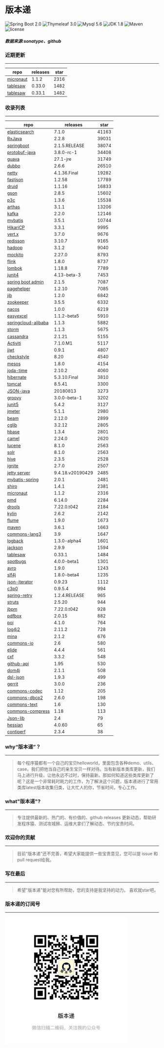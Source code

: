 # 版本递
![Spring Boot 2.0](https://img.shields.io/badge/Spring%20Boot-2.0-brightgreen.svg)
![Thymeleaf 3.0](https://img.shields.io/badge/Thymeleaf-3.0-yellow.svg)
![Mysql 5.6](https://img.shields.io/badge/Mysql-5.6-blue.svg)
![JDK 1.8](https://img.shields.io/badge/JDK-1.8-brightgreen.svg)
![Maven](https://img.shields.io/badge/Maven-3.5.0-yellowgreen.svg)
![license](https://img.shields.io/badge/license-Apache%202-blue.svg)
##### 数据来源:sonatype、github

### 近期更新
---
repo | releases | star
---|---|---
[micronaut](https://github.com/micronaut-projects/micronaut-core) | 1.1.2 | 2316
[tablesaw](https://github.com/jtablesaw/tablesaw) | 0.33.0 | 1482
[tablesaw](https://github.com/jtablesaw/tablesaw) | 0.33.1 | 1482

### 收录列表
---
repo | releases | star
---|---|---
[elasticsearch](https://github.com/elastic/elasticsearch) | 7.1.0 | 41163 
[RxJava](https://github.com/ReactiveX/RxJava) | 2.2.8 | 39031 
[springboot](https://github.com/spring-projects/spring-boot) | 2.1.5.RELEASE | 38074 
[protobuf-java](https://github.com/protocolbuffers/protobuf) | 3.8.0-rc-1 | 34408 
[guava](https://github.com/google/guava) | 27.1-jre | 31749 
[dubbo](https://github.com/apache/incubator-dubbo) | 2.6.6 | 26510 
[netty](https://github.com/netty/netty) | 4.1.36.Final | 19282 
[fastjson](https://github.com/alibaba/fastjson) | 1.2.58 | 17789 
[druid](https://github.com/alibaba/druid) | 1.1.16 | 16833 
[gson](https://github.com/google/gson) | 2.8.5 | 15602 
[p3c](https://github.com/alibaba/p3c) | 1.3.6 | 15538 
[arthas](https://github.com/alibaba/arthas) | 3.1.1 | 13206 
[kafka](https://github.com/apache/kafka) | 2.2.0 | 12146 
[mybatis](https://github.com/mybatis/mybatis-3) | 3.5.1 | 10744 
[HikariCP](https://github.com/brettwooldridge/HikariCP) | 3.3.1 | 9995 
[vert.x](https://github.com/eclipse-vertx/vert.x) | 3.7.0 | 9676 
[redisson](https://github.com/redisson/redisson) | 3.10.7 | 9165 
[hadoop](https://github.com/apache/hadoop) | 3.1.2 | 9040 
[mockito](https://github.com/mockito/mockito) | 2.27.0 | 8793 
[flink](https://github.com/apache/flink) | 1.8.0 | 8737 
[lombok](https://github.com/rzwitserloot/lombok) | 1.18.8 | 7789 
[junit4](https://github.com/junit-team/junit4) | 4.13-beta-3 | 7453 
[spring boot admin](https://github.com/codecentric/spring-boot-admin) | 2.1.5 | 7087 
[pagehelper](https://github.com/pagehelper/Mybatis-PageHelper) | 1.2.10 | 7085 
[jib](https://github.com/GoogleContainerTools/jib) | 1.2.0 | 6842 
[zookeeper](https://github.com/apache/zookeeper) | 3.5.5 | 6332 
[nacos](https://github.com/alibaba/nacos) | 1.0.0 | 6219 
[easyexcel](https://github.com/alibaba/easyexcel) | 1.1.2-beta5 | 5910 
[springcloud-alibaba](https://github.com/spring-cloud-incubator/spring-cloud-alibaba) | 1.1.3 | 5882 
[storm](https://github.com/apache/storm) | 1.1.3 | 5675 
[cassandra](https://github.com/apache/cassandra) | 2.1.21 | 5155 
[Activiti](https://github.com/Activiti/Activiti) | 7.1.0.M1 | 5117 
[jjwt](https://github.com/jwtk/jjwt) | 0.9.1 | 4807 
[checkstyle](https://github.com/checkstyle/checkstyle) | 8.20 | 4540 
[mesos](https://github.com/apache/mesos) | 1.8.0 | 4154 
[joda-time](https://github.com/JodaOrg/joda-time) | 2.10.2 | 4060 
[hibernate](https://github.com/hibernate/hibernate-orm) | 5.3.10.Final | 3810 
[tomcat](https://github.com/apache/tomcat) | 8.5.41 | 3300 
[JSON-java](https://github.com/stleary/JSON-java) | 20180813 | 3273 
[groovy](https://github.com/apache/groovy) | 3.0.0-beta-1 | 3202 
[junit5](https://github.com/junit-team/junit5) | 5.4.2 | 3127 
[jmeter](https://github.com/apache/jmeter) | 5.1.1 | 2980 
[beam](https://github.com/apache/beam) | 2.12.0 | 2899 
[cglib](https://github.com/cglib/cglib) | 3.2.12 | 2805 
[hbase](https://github.com/apache/hbase) | 1.3.4 | 2801 
[camel](https://github.com/apache/camel) | 2.24.0 | 2620 
[lucene](https://github.com/apache/lucene-solr) | 8.1.0 | 2563 
[solr](https://github.com/apache/lucene-solr) | 8.1.0 | 2563 
[hive](https://github.com/apache/hive) | 2.3.5 | 2528 
[ignite](https://github.com/apache/ignite) | 2.7.0 | 2507 
[jetty server](https://github.com/eclipse/jetty.project) | 9.4.18.v20190429 | 2485 
[mybatis-spring](https://github.com/mybatis/spring-boot-starter) | 2.0.1 | 2481 
[shiro](https://github.com/apache/shiro) | 1.4.1 | 2381 
[micronaut](https://github.com/micronaut-projects/micronaut-core) | 1.1.2 | 2316 
[pmd](https://github.com/pmd/pmd) | 6.14.0 | 2284 
[drools](https://github.com/kiegroup/drools) | 7.22.0.t042 | 2184 
[kylin](https://github.com/apache/kylin) | 2.6.2 | 2142 
[flume](https://github.com/apache/flume) | 1.9.0 | 1673 
[maven](https://github.com/apache/maven) | 3.6.1 | 1663 
[commons-lang3](https://github.com/apache/commons-lang) | 3.9 | 1647 
[logback](https://github.com/qos-ch/logback) | 1.3.0-alpha4 | 1601 
[jackson](https://github.com/FasterXML/jackson-core) | 2.9.9 | 1594 
[tablesaw](https://github.com/jtablesaw/tablesaw) | 0.33.1 | 1484 
[spotbugs](https://github.com/spotbugs/spotbugs) | 4.0.0-beta1 | 1301 
[avro](https://github.com/apache/avro) | 1.9.0 | 1243 
[slf4j](https://github.com/qos-ch/slf4j) | 1.8.0-beta4 | 1235 
[json-iterator](https://github.com/json-iterator/java) | 0.9.23 | 1112 
[c3p0](https://github.com/swaldman/c3p0) | 0.9.5.4 | 994 
[spring-retry](https://github.com/spring-projects/spring-retry) | 1.2.4.RELEASE | 965 
[struts](https://github.com/apache/struts) | 2.5.20 | 944 
[jbpm](https://github.com/kiegroup/jbpm) | 7.22.0.t042 | 928 
[pdfbox](https://github.com/apache/pdfbox) | 2.0.15 | 882 
[poi](https://github.com/apache/poi) | 4.1.0 | 764 
[log4j2](https://github.com/apache/logging-log4j2) | 2.11.2 | 728 
[mina](https://github.com/apache/mina) | 2.1.2 | 676 
[commons-io](https://github.com/apache/commons-io) | 2.6 | 580 
[elide](https://github.com/yahoo/elide) | 4.4.4 | 561 
[cxf](https://github.com/apache/cxf) | 3.3.2 | 548 
[github-api](https://github.com/kohsuke/github-api) | 1.95 | 530 
[dom4j](https://github.com/dom4j/dom4j) | 2.1.1 | 508 
[dsl-json](https://github.com/ngs-doo/dsl-json) | 1.9.3 | 499 
[gerrit](https://github.com/GerritCodeReview/gerrit) | 3.0.0 | 236 
[commons-codec](https://github.com/apache/commons-codec) | 1.12 | 205 
[commons-dbcp2](https://github.com/apache/commons-dbcp) | 2.6.0 | 198 
[commons-text](https://github.com/apache/commons-text) | 1.6 | 130 
[commons-compress](https://github.com/apache/commons-compress) | 1.18 | 113 
[Json-lib](https://github.com/aalmiray/Json-lib) | 2.4 | 79 
[hessian](https://github.com/ebourg/hessian) | 4.0.60 | 65 
[contiperf](https://github.com/lucaspouzac/contiperf) | 2.3.4 | 38 

### why“版本递”？
--- 
>每个程序猿都有一个自己的宝贝helloworld，里面包含各种demo、utils、case，我们把他当自己的亲生宝贝一样对待。当有新版本类库更新，我们马上进行升级，让他永远不过时，保持最新。那如何知道这些类库更新了呢？这是一个非常耗时耗力的工作，为了解决这个问题，版本递进行了常用类库latest版本收集归类，让大忙人的你，节省时间，专心工作。


### what"版本递"?
---
> 专注提供最新的、热门的、有价值的、github releases 更新动态，帮助研发程序猿、测试攻城狮、运维大拿们了解动态、节约宝贵时间。

### 欢迎你的贡献
---
> 目前“版本递”还不完善，希望大家能提供一些宝贵意见，您可以提 issue 和 pull request给我。


### 写在最后
---
> 希望"版本递"能对您有所帮助，您的支持是我坚持的动力。
> 喜欢就star吧。

### 版本递的订阅号
---
<img src="https://github.com/jartisan2001/latest/blob/master/Image.jpg" width="400" hegiht="400" align=left />